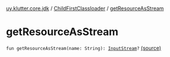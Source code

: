 [uy.klutter.core.jdk](../index.md) / [ChildFirstClassloader](index.md) / [getResourceAsStream](.)


# getResourceAsStream
<code>fun getResourceAsStream(name: String): [InputStream](http://docs.oracle.com/javase/6/docs/api/java/io/InputStream.html)?</code> [(source)](https://github.com/kohesive/klutter/blob/master/core-jdk6/src/main/kotlin/uy/klutter/core/jdk/ChildFirstClassloader.kt#L94)<br/>

